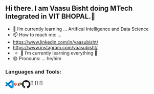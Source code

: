 ## Hi there. I am Vaasu Bisht doing MTech Integrated in VIT BHOPAL.👋



- 🌱 I’m currently learning ... Artifical Intelligence and Data Science
- 📫 How to reach me: ...
- https://www.linkedin.com/in/vaasubisht/
- https://www.instagram.com/vaasubisht/
- - 🌱 I’m currently learning everything 🤣
- 😄 Pronouns: ... he/him


### Languages and Tools:

[<img align="left" alt="Visual Studio Code" width="26px" src="https://raw.githubusercontent.com/github/explore/80688e429a7d4ef2fca1e82350fe8e3517d3494d/topics/visual-studio-code/visual-studio-code.png" />]
[<img align="left" alt="Git" width="26px" src="https://raw.githubusercontent.com/github/explore/80688e429a7d4ef2fca1e82350fe8e3517d3494d/topics/git/git.png" />]
[<img align="left" alt="GitHub" width="26px" src="https://raw.githubusercontent.com/github/explore/78df643247d429f6cc873026c0622819ad797942/topics/github/github.png" />]
